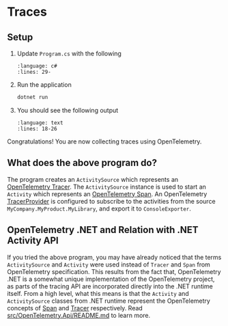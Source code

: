 # Traces

## Setup

1. Update `Program.cs` with the following

    ```{literalinclude} ../../trace/getting-started/Program.cs
    :language: c#
    :lines: 29-
    ```

1. Run the application

    ```sh
    dotnet run
    ```

1. You should see the following output

    ```{literalinclude} ../../trace/getting-started/Program.cs
    :language: text
    :lines: 18-26
    ```

Congratulations! You are now collecting traces using OpenTelemetry.

## What does the above program do?

The program creates an `ActivitySource` which represents an [OpenTelemetry Tracer](https://github.com/open-telemetry/opentelemetry-specification/blob/main/specification/trace/api.md#tracer). The `ActivitySource` instance is used to start an `Activity` which represents an [OpenTelemetry Span](https://github.com/open-telemetry/opentelemetry-specification/blob/main/specification/trace/api.md#span). An OpenTelemetry [TracerProvider](https://github.com/open-telemetry/opentelemetry-specification/blob/main/specification/trace/api.md#tracerprovider) is configured to subscribe to the activities from the source `MyCompany.MyProduct.MyLibrary`, and export it to `ConsoleExporter`.

## OpenTelemetry .NET and Relation with .NET Activity API

If you tried the above program, you may have already noticed that the terms `ActivitySource` and `Activity` were used instead of `Tracer` and `Span` from OpenTelemetry specification. This results from the fact that,  OpenTelemetry .NET is a somewhat unique implementation of the OpenTelemetry project, as parts of the tracing API are incorporated directly into the .NET runtime itself. From a high level, what this means is that the `Activity` and `ActivitySource` classes from .NET runtime represent the OpenTelemetry concepts of [Span](https://github.com/open-telemetry/opentelemetry-specification/blob/main/specification/trace/api.md#span) and [Tracer](https://github.com/open-telemetry/opentelemetry-specification/blob/main/specification/trace/api.md#tracer) respectively. Read [src/OpenTelemetry.Api/README.md](https://github.com/open-telemetry/opentelemetry-dotnet/blob/main/src/OpenTelemetry.Api/README.md#introduction-to-opentelemetry-net-tracing-api) to learn more.
